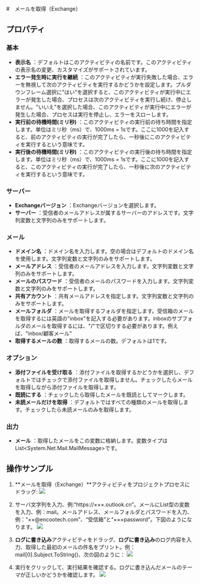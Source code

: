 #　メールを取得（Exchange）

## プロパティ

### 基本
- **表示名** ：デフォルトはこのアクティビティの名前です。このアクティビティの表示名の変更、カスタマイズがサポートされています。
- **エラー発生時に実行を継続** ：このアクティビティが実行失敗した場合、エラーを無視して次のアクティビティを実行するかどうかを設定します。プルダウンフレーム選択に"はい"を選択すると、このアクティビティが実行中にエラーが発生した場合、プロセスは次のアクティビティを実行し続け、停止しません。"いいえ"を選択した場合、このアクティビティが実行中にエラーが発生した場合、プロセスは実行を停止し、エラーをスローします。
- **実行前の待機時間(ミリ秒)** ：このアクティビティの実行前の待ち時間を指定します。単位はミリ秒（ms）で、1000ms = 1sです。ここに1000を記入すると、前のアクティビティの実行が完了したら、一秒後にこのアクティビティを実行するという意味です。
- **実行後の待機時間(ミリ秒)** ：このアクティビティの実行後の待ち時間を指定します。単位はミリ秒（ms）で、1000ms = 1sです。ここに1000を記入すると、このアクティビティの実行が完了したら、一秒後に次のアクティビティを実行するという意味です。

### サーバー

- **Exchangeバージョン** ：Exchangeバージョンを選択します。
- **サーバー** ：受信者のメールアドレスが属するサーバーのアドレスです。文字列変数と文字列のみをサポートします。

### メール

- **ドメイン名** ：ドメイン名を入力します。空の場合はデフォルトのドメイン名を使用します。文字列変数と文字列のみをサポートします。
- **メールアドレス** ：受信者のメールアドレスを入力します。文字列変数と文字列のみをサポートします。
- **メールのパスワード** ：受信者のメールのパスワードを入力します。文字列変数と文字列のみをサポートします。
- **共有アカウント** ：共有メールアドレスを指定します。文字列変数と文字列のみをサポートします。
- **メールフォルダ** ：メールを取得するフォルダを指定します。受信箱のメールを取得するには英語の"inbox"を記入する必要があります。inboxのサブフォルダのメールを取得するには、"/"で区切りする必要があります。例えば、"inbox/顧客メール"
- **取得するメールの数** ：取得するメールの数。デフォルトは1です。

### オプション

- **添付ファイルを受け取る** ：添付ファイルを取得するかどうかを選択し、デフォルトではチェックで添付ファイルを取得しません。チェックしたらメールを取得しながら添付ファイルを取得します。
- **既読にする** ：チェックしたら取得したメールを既読としてマークします。
- **未読メールだけを取得** ：デフォルトではすべての種類のメールを取得します。チェックしたら未読メールのみを取得します。

### 出力

- **メール** ：取得したメールをこの変数に格納します。変数タイプはList&lt;System.Net.Mail.MailMessage&gt;です。

## 操作サンプル

1. **メールを取得（Exchange）**アクティビティをプロジェクトプロセスにドラッグ:
![](https://docimages.blob.core.chinacloudapi.cn/images/Activities/GetMailExchange20201223.png)

2. サーバ文字列を入力、例:“https://×××.outlook.cn”。メールにList<MailMessage>型の変数を入力、例：mail。メールアドレス、メールフォルダとパスワードを入力、例：“××@encootech.com”、“受信箱”と“×××password”。下図のようになります。
![](https://docimages.blob.core.chinacloudapi.cn/images/Activities/GetMailExchange2020122302.png)

3. **ログに書き込み**アクティビティをドラッグ、**ログに書き込み**のログ内容を入力、取得した最初のメールの件名をプリント。例：mail[0].Subject.ToString()、次の図のように：
![](https://docimages.blob.core.chinacloudapi.cn/images/Activities/GetMailExchange2020122303.png)

4. 実行をクリックして、実行結果を確認する。ログに書き込んだメールのテーマが正しいかどうかを確認します。
![](https://docimages.blob.core.chinacloudapi.cn/images/Activities/GetMailExchange2020122304.png)